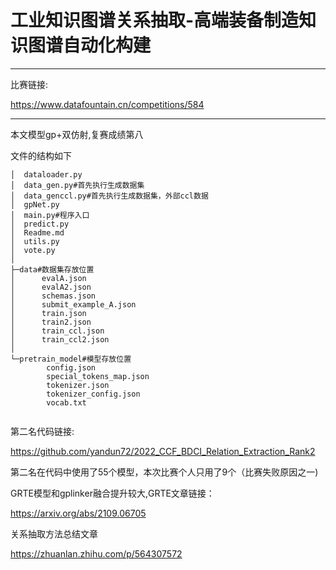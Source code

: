# 工业知识图谱关系抽取-高端装备制造知识图谱自动化构建

-----

比赛链接:

https://www.datafountain.cn/competitions/584

-----
本文模型gp+双仿射,复赛成绩第八

文件的结构如下

```
│  dataloader.py
│  data_gen.py#首先执行生成数据集
│  data_genccl.py#首先执行生成数据集，外部ccl数据
│  gpNet.py
│  main.py#程序入口
│  predict.py
│  Readme.md
│  utils.py
│  vote.py
│
├─data#数据集存放位置
│      evalA.json
│      evalA2.json
│      schemas.json
│      submit_example_A.json
│      train.json
│      train2.json
│      train_ccl.json
│      train_ccl2.json
│
└─pretrain_model#模型存放位置
        config.json
        special_tokens_map.json
        tokenizer.json
        tokenizer_config.json
        vocab.txt


```

第二名代码链接:

https://github.com/yandun72/2022_CCF_BDCI_Relation_Extraction_Rank2

第二名在代码中使用了55个模型，本次比赛个人只用了9个（比赛失败原因之一)

GRTE模型和gplinker融合提升较大,GRTE文章链接：

https://arxiv.org/abs/2109.06705

关系抽取方法总结文章

https://zhuanlan.zhihu.com/p/564307572
